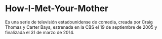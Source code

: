 # How-I-Met-Your-Mother
Es una serie de televisión estadounidense de comedia, creada por Craig Thomas y Carter Bays, estrenada en la CBS el 19 de septiembre de 2005 y finalizada el 31 de marzo de 2014.
